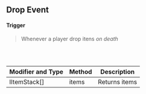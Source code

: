 ## Drop Event


#### Trigger
> Whenever a player drop itens *on death*
<br>
<br>



Modifier and Type | Method | Description
------- | ------------- | -------------------------------------------------------------
IItemStack[] | items | Returns items
